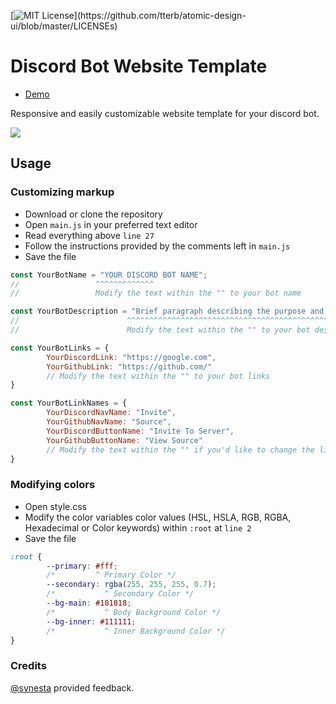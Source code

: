 
[![MIT License](https://img.shields.io/apm/l/atomic-design-ui.svg?)](https://github.com/tterb/atomic-design-ui/blob/master/LICENSEs)



# Discord Bot Website Template
- [Demo](https://dbot-template-demo.netlify.app/)

Responsive and easily customizable website template for your discord bot. 

![](https://cdn.discordapp.com/attachments/808801447340015626/946796595704377344/unknown.png)

## Usage
### Customizing markup
- Download or clone the repository 
- Open `main.js` in your preferred text editor
- Read everything above `line 27`
- Follow the instructions provided by the comments left in `main.js`
- Save the file

```javascript
const YourBotName = "YOUR DISCORD BOT NAME";
//                 ^^^^^^^^^^^^^
//                 Modify the text within the "" to your bot name 

const YourBotDescription = "Brief paragraph describing the purpose and functionality of your discord bot";
//                        ^^^^^^^^^^^^^^^^^^^^^^^^^^^^^^^^^^^^^^^^^^^^^^^^^^^^^^^^^^^^^^^^^^^^^^^^^^^^
//                        Modify the text within the "" to your bot description

const YourBotLinks = {
        YourDiscordLink: "https://google.com",               
        YourGithubLink: "https://github.com/"
        // Modify the text within the "" to your bot links
}

const YourBotLinkNames = {
        YourDiscordNavName: "Invite",
        YourGithubNavName: "Source",
        YourDiscordButtonName: "Invite To Server",
        YourGithubButtonName: "View Source"
        // Modify the text within the "" if you'd like to change the link titles
}
```

### Modifying colors
- Open style.css
- Modify the color variables color values (HSL, HSLA, RGB, RGBA, Hexadecimal or Color keywords) within `:root` at `line 2`
- Save the file

```css
:root {
        --primary: #fff;
        /*         ^ Primary Color */
        --secondary: rgba(255, 255, 255, 0.7);
        /*           ^ Secondary Color */
        --bg-main: #181818;
        /*           ^ Body Background Color */
        --bg-inner: #111111;
        /*           ^ Inner Background Color */
}
```
### Credits
[@synesta](https://github.com/synesta) provided feedback.